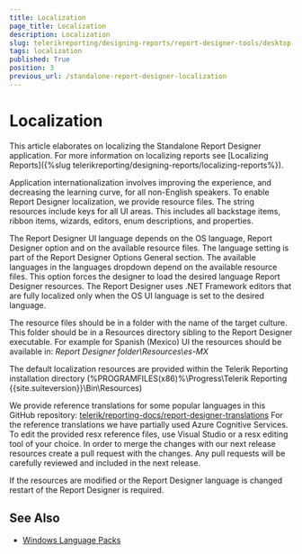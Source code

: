 ```yaml
---
title: Localization
page_title: Localization 
description: Localization
slug: telerikreporting/designing-reports/report-designer-tools/desktop-designers/standalone-report-designer/localization
tags: localization
published: True
position: 3
previous_url: /standalone-report-designer-localization
---
```


# Localization

This article elaborates on localizing the Standalone Report Designer application. For more information on localizing reports see [Localizing Reports]({%slug telerikreporting/designing-reports/localizing-reports%}). 

Application internationalization involves improving the experience, and decreasing the learning curve, for all non-English speakers. To enable Report Designer localization, we provide resource files. The string resources include keys for all UI areas. This includes all backstage items, ribbon items, wizards, editors, enum descriptions, and properties. 

The Report Designer UI language depends on the OS language, Report Designer option and on the available resource files. The language setting is part of the Report Designer Options General section. The available languages in the languages dropdown depend on the available resource files. This option forces the designer to load the desired language Report Designer resources. The Report Designer uses .NET Framework editors that are fully localized only when the OS UI language is set to the desired language. 

The resource files should be in a folder with the name of the target culture. This folder should be in a Resources directory sibling to the Report Designer executable. For example for Spanish (Mexico) UI the resources should be available in: *Report Designer folder\Resources\es-MX* 

The default localization resources are provided within the Telerik Reporting installation directory (%PROGRAMFILES(x86)%\Progress\Telerik Reporting {{site.suiteversion}}\Bin\Resources) 

We provide reference translations for some popular languages in this GitHub repository: [telerik/reporting-docs/report-designer-translations](https://github.com/telerik/reporting-docs/tree/master/report-designer-translations) For the reference translations we have partially used Azure Cognitive Services. To edit the provided resx reference files, use Visual Studio or a resx editing tool of your choice. In order to merge the changes with our next release resources create a pull request with the changes. Any pull requests will be carefully reviewed and included in the next release. 

If the resources are modified or the Report Designer language is changed restart of the Report Designer is required.          


## See Also

* [Windows Language Packs](https://support.microsoft.com/en-us/help/14236/language-packs)

